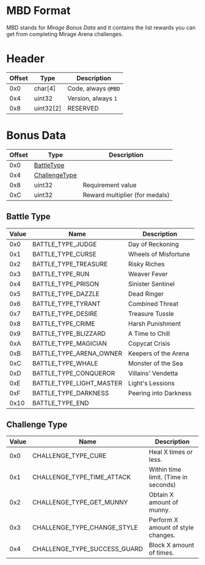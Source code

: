 # MBD Format

MBD stands for *Mirage Bonus Data* and it contains the list rewards you can get from completing Mirage Arena challenges.


# Header

| Offset | Type  | Description
|--------|-------|------------
| 0x0     | char[4]   | Code, always `@MBD`
| 0x4     | uint32    | Version, always `1`
| 0x8     | uint32[2]    | RESERVED

# Bonus Data

| Offset | Type  | Description
|--------|-------|------------
| 0x0    | [BattleType](#battle-type)    | 
| 0x4    | [ChallengeType](#challenge-type) | 
| 0x8    | uint32            | Requirement value
| 0xC    | uint32            | Reward multiplier (for medals)

## Battle Type

| Value | Name  | Description
|--------|-------|------------
| 0x0    | BATTLE_TYPE_JUDGE   | Day of Reckoning
| 0x1    | BATTLE_TYPE_CURSE   | Wheels of Misfortune
| 0x2    | BATTLE_TYPE_TREASURE   | Risky Riches
| 0x3    | BATTLE_TYPE_RUN   | Weaver Fever
| 0x4    | BATTLE_TYPE_PRISON   | Sinister Sentinel
| 0x5    | BATTLE_TYPE_DAZZLE   | Dead Ringer
| 0x6    | BATTLE_TYPE_TYRANT   | Combined Threat
| 0x7    | BATTLE_TYPE_DESIRE   | Treasure Tussle
| 0x8    | BATTLE_TYPE_CRIME   | Harsh Punishment
| 0x9    | BATTLE_TYPE_BLIZZARD   | A Time to Chill
| 0xA    | BATTLE_TYPE_MAGICIAN   | Copycat Crisis
| 0xB    | BATTLE_TYPE_ARENA_OWNER   | Keepers of the Arena
| 0xC    | BATTLE_TYPE_WHALE   | Monster of the Sea
| 0xD    | BATTLE_TYPE_CONQUEROR   | Villains' Vendetta
| 0xE    | BATTLE_TYPE_LIGHT_MASTER   | Light's Lessions
| 0xF    | BATTLE_TYPE_DARKNESS   | Peering into Darkness
| 0x10   | BATTLE_TYPE_END   | 

## Challenge Type

| Value | Name  | Description
|--------|-------|------------
| 0x0    | CHALLENGE_TYPE_CURE   | Heal X times or less.
| 0x1    | CHALLENGE_TYPE_TIME_ATTACK   | Within time limit. (Time in seconds)
| 0x2    | CHALLENGE_TYPE_GET_MUNNY   | Obtain X amount of munny.
| 0x3    | CHALLENGE_TYPE_CHANGE_STYLE   | Perform X amount of style changes.
| 0x4    | CHALLENGE_TYPE_SUCCESS_GUARD   | Block X amount of times.